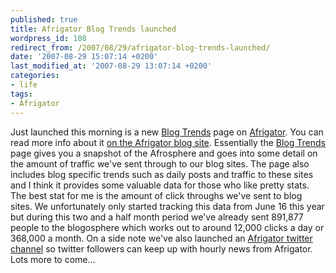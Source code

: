 ```yaml
---
published: true
title: Afrigator Blog Trends launched
wordpress_id: 108
redirect_from: /2007/08/29/afrigator-blog-trends-launched/
date: '2007-08-29 15:07:14 +0200'
last_modified_at: '2007-08-29 13:07:14 +0200'
categories:
- life
tags:
- Afrigator
---
```

Just launched this morning is a new <a href="http://afrigator.com/trends">Blog Trends</a> page on <a href="http://afrigator.com">Afrigator</a>. You can read more info about it <a href="http://blog.afrigator.com/2007/08/29/new-blog-trends-and-twitter-channel/">on the Afrigator blog site</a>.
Essentially the <a href="http://afrigator.com/trends">Blog Trends</a> page gives you a snapshot of the Afrosphere and goes into some detail on the amount of traffic we've sent through to our blog sites. The page also includes blog specific trends such as daily posts and traffic to these sites and I think it provides some valuable data for those who like pretty stats.
The best stat for me is the amount of click throughs we've sent to blog sites. We unfortunately only started tracking this data from June 16 this year but during this two and a half month period we've already sent 891,877 people to the blogosphere which works out to around 12,000 clicks a day or 368,000 a month.
On a side note we've also launched an <a href="http://twitter.com/Afrigator">Afrigator twitter channel</a> so twitter followers can keep up with hourly news from Afrigator.
Lots more to come...
